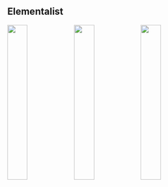 ## Elementalist

<img src="EL/.png" width=30%><img src="EL/.png" width=30%><img src="EL/.png" width=30%>

